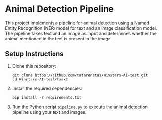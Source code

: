 # Animal Detection Pipeline

This project implements a pipeline for animal detection using a Named Entity Recognition (NER) model for text and an image classification model. The pipeline takes text and an image as input and determines whether the animal mentioned in the text is present in the image.


## Setup Instructions

1. Clone this repository:
    ```
    git clone https://github.com/tatarenstas/Winstars-AI-test.git
    cd Winstars-AI-test/task2
    ```

2. Install the required dependencies:
    ```
    pip install -r requirements.txt
    ```

3. Run the Python script `pipeline.py` to execute the animal detection pipeline using your text and images.
